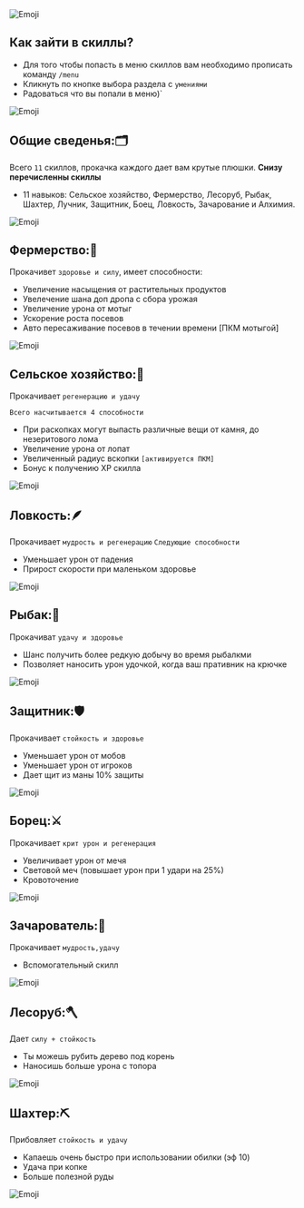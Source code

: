 <img src="/skmenus.webp" alt="Emoji">

## Как зайти в скиллы?

* Для того чтобы попасть в меню скиллов вам необходимо прописать команду `/menu`
* Кликнуть по кнопке выбора раздела с `умениями`
* Радоваться что вы попали в меню)`

<img src="/line2.webp" alt="Emoji">

## Общие сведенья:🗂️
Всего `11` скиллов, прокачка каждого дает вам крутые плюшки. **Снизу перечисленны скиллы**

* 11 навыков: Сельское хозяйство, Фермерство, Лесоруб, Рыбак, Шахтер, Лучник, Защитник, Боец, Ловкость, Зачарование и Алхимия.

<img src="/line1.webp" alt="Emoji">

## Фермерство:🐽
Прокачивет `здоровье и силу`, имеет способности:

* Увеличение насыщения от растительных продуктов
* Увелечение шана доп дропа с сбора урожая
* Увеличение урона от мотыг
* Ускорение роста посевов
* Авто пересаживание посевов в течении времени [ПКМ мотыгой]

<img src="/line2.webp" alt="Emoji">

## Сельское хозяйство:🪻
Прокачивает `регенерацию и удачу`

`Всего насчитывается 4 способности`
* При раскопках могут выпасть различные вещи от камня, до незеритового лома
* Увеличение урона от лопат
* Увеличенный радиус вскопки `[активируется ПКМ]`
* Бонус к получению XP скилла

<img src="/line1.webp" alt="Emoji">

## Ловкость:🪶
Прокачивает `мудрость и регенерацию`
`Следующие способности`
* Уменьшает урон от падения
* Прирост скорости при маленьком здоровье

<img src="/line2.webp" alt="Emoji">

## Рыбак:🎣

Прокачиват `удачу и здоровье`
* Шанс получить более редкую добычу во время рыбалкми
* Позволяет наносить урон удочкой, когда ваш пративник на крючке

<img src="/line1.webp" alt="Emoji">

## Защитник:🛡️
Прокачивает `стойкость и здоровье`
* Уменьшает урон от мобов
* Уменьшает урон от игроков
* Дает щит из маны 10% защиты

<img src="/line2.webp" alt="Emoji">

## Борец:⚔️
Прокачивает `крит урон и регенерация`
* Увеличивает урон от мечя
* Световой меч (повышает урон при 1 удари на 25%)
* Кровоточение

<img src="/line1.webp" alt="Emoji">

## Зачарователь:📖
Прокачивает `мудрость,удачу`
* Вспомогательный скилл 

<img src="/line2.webp" alt="Emoji">

## Лесоруб:🪓
Дает `силу + стойкость`
* Ты можешь рубить дерево под корень
* Наносишь больше урона с топора

<img src="/line1.webp" alt="Emoji">

## Шахтер:⛏️
Прибовляет `стойкость и удачу`
* Капаешь очень быстро при использовании обилки (эф 10)
* Удача при копке
* Больше полезной руды

<img src="/line2.webp" alt="Emoji">